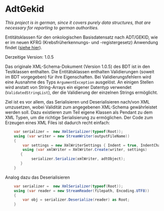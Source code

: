﻿
AdtGekid
=========
_This project is in german, since it covers purely data structures, that are necessary for reporting to german authorities._



Entitätsklassen für den onkologischen Basisdatensatz nach ADT/GEKID, wie er im neuen KFRG (Krebsfrüherkennungs- und -registergesetz) Anwendung findet ([siehe hier](http://www.tumorzentren.de/onkol-basisdatensatz.html)).

Derzeitige Version: 1.0.5

Das originale XML-Schema-Dokument (Version 1.0.5) des BDT ist in den Testklassen enthalten. 
Die Entitätsklassen enthalten Validierungen (soweit im BDT vorgegeben) für ihre Eigenschaften. Bei Validierungsfehlern wird eine Ausnahme des Typs `ArgumentException` ausgelöst. 
An einigen Stellen wird anstatt von String-Arrays ein eigener Datentyp verwendet (`ValidatedStringList`), der die Validierung der einzelnen Strings ermöglicht.

Ziel ist es vor allem, das Serialisieren und Deserialisieren nach/von XML umzusetzen, wobei Validität zum angegebenen XML-Schema gewährleistet werden soll. Dazu existieren zum Teil eigene Klassen als Pendant zu dem XML Typen, um die richtige Serialisierung zu ermöglichen.
Der Code zum Erzeugen eines XML Files ist dadurch recht einfach:

```cs
    var serializer =  new XmlSerializer(typeof(Root));
    using (var writer = new StreamWriter(outputFileName))
    {
        var settings = new XmlWriterSettings { Indent = true, IndentChars = "  ", Encoding = Encoding.UTF8 });
        using (var xmlWriter = XmlWriter.Create(writer, settings)
       {
            serializer.Serialize(xmlWriter, adtObject);
       }
    }
```

Analog dazu das Deserialisieren
```cs
    var serializer =  new XmlSerializer(typeof(Root));
    using (var reader = new StreamReader(filepath, Encoding.UTF8))
    {
        var obj = serializer.Deserialize(reader) as Root;
    }
```